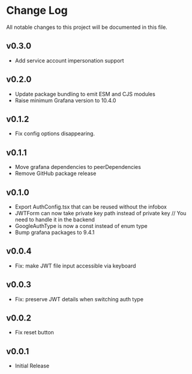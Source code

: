 # Change Log

All notable changes to this project will be documented in this file.

## v0.3.0

- Add service account impersonation support

## v0.2.0

- Update package bundling to emit ESM and CJS modules
- Raise minimum Grafana version to 10.4.0

## v0.1.2

- Fix config options disappearing.

## v0.1.1

- Move grafana dependencies to peerDependencies
- Remove GitHub package release

## v0.1.0

- Export AuthConfig.tsx that can be reused without the infobox
- JWTForm can now take private key path instead of private key // You need to handle it in the backend
- GoogleAuthType is now a const instead of enum type
- Bump grafana packages to 9.4.1

## v0.0.4

- Fix: make JWT file input accessible via keyboard

## v0.0.3

- Fix: preserve JWT details when switching auth type

## v0.0.2

- Fix reset button

## v0.0.1

- Initial Release

